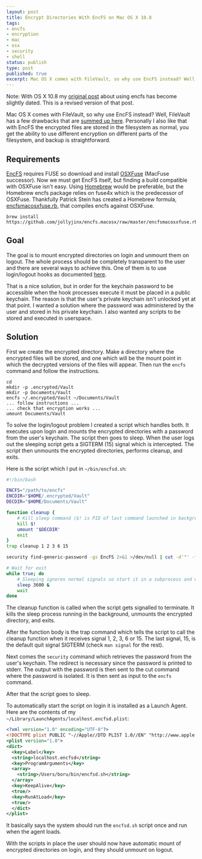 ```yaml
---
layout: post
title: Encrypt Directories With EncFS on Mac OS X 10.8
tags:
- encfs
- encryption
- mac
- osx
- security
- shell
status: publish
type: post
published: true
excerpt: Mac OS X comes with FileVault, so why use EncFS instead? Well, FileVault has a few drawbacks. Personally I also like that with EncFS the encrypted files are stored in the filesystem as normal, you get the ability to use different encryption on different parts of the filesystem, and backup is straightforward.
---
```

Note: With OS X 10.8 my [original post](/2011/02/encrypt-directories-with-encfs-on-mac-os-x.html) about using encfs has become slightly dated. This is a revised version of that post.

Mac OS X comes with FileVault, so why use EncFS instead? Well, FileVault has a few drawbacks that are [summed up here](http://techieblurbs.blogspot.com/2010/02/howto-replace-filevault-with-encfs.html). Personally I also like that with EncFS the encrypted files are stored in the filesystem as normal, you get the ability to use different encryption on different parts of the filesystem, and backup is straightforward.


## Requirements

[EncFS](http://www.arg0.net/encfs) requires FUSE so download and install [OSXFuse](http://osxfuse.github.io/) (MacFuse successor). Now we must get EncFS itself, but finding a build compatible with OSXFuse isn't easy. Using [Homebrew](http://mxcl.github.io/homebrew/) would be preferable, but the Homebrew encfs package relies on fuse4x which is the predecessor of OSXFuse. Thankfully Patrick Stein has created a Homebrew formula, [encfsmacosxfuse.rb](https://github.com/jollyjinx/encfs.macosx), that compiles encfs against OSXFuse.

```
brew install https://github.com/jollyjinx/encfs.macosx/raw/master/encfsmacosxfuse.rb
```


## Goal

The goal is to mount encrypted directories on login and unmount them on logout. The whole process should be completely transparent to the user and there are several ways to achieve this. One of them is to use login/logout hooks as documented [here](http://techieblurbs.blogspot.com/2010/02/howto-replace-filevault-with-encfs.html).

That is a nice solution, but in order for the keychain password to be accessible when the hook processes execute it must be placed in a public keychain. The reason is that the user's private keychain isn't unlocked yet at that point. I wanted a solution where the password was administered by the user and stored in his private keychain. I also wanted any scripts to be stored and executed in userspace.


## Solution

First we create the encrypted directory. Make a directory where the encrypted files will be stored, and one which will be the mount point in which the decrypted versions of the files will appear. Then run the `encfs` command and follow the instructions.

```
cd
mkdir -p .encrypted/Vault
mkdir -p Documents/Vault
encfs ~/.encrypted/Vault ~/Documents/Vault
... follow instructions ...
... check that encryption works ...
umount Documents/Vault
```

To solve the login/logout problem I created a script which handles both. It executes upon login and mounts the encrypted directories with a password from the user's keychain. The script then goes to sleep. When the user logs out the sleeping script gets a SIGTERM (15) signal which is intercepted. The script then unmounts the encrypted directories, performs cleanup, and exits.

Here is the script which I put in `~/bin/encfsd.sh`:

```bash
#!/bin/bash

ENCFS="/path/to/encfs"
ENCDIR="$HOME/.encrypted/Vault"
DECDIR="$HOME/Documents/Vault"

function cleanup {
    # Kill sleep command ($! is PID of last command launched in background)
    kill $!
    umount "$DECDIR"
    exit
}
trap cleanup 1 2 3 6 15

security find-generic-password -gs EncFS 2>&1 >/dev/null | cut -d'"' -f2 | "$ENCFS" -S "$ENCDIR" "$DECDIR"

# Wait for exit
while true; do
    # Sleeping ignores normal signals so start it in a subprocess and wait for it
    sleep 3600 &
    wait
done
```

The cleanup function is called when the script gets signalled to terminate. It kills the sleep process running in the background, unmounts the encrypted directory, and exits.

After the function body is the trap command which tells the script to call the cleanup function when it receives signal 1, 2, 3, 6 or 15. The last signal, 15, is the default quit signal SIGTERM (check `man signal` for the rest).

Next comes the `security` command which retrieves the password from the user's keychain. The redirect is necessary since the password is printed to stderr. The output with the password is then sent to the cut command where the password is isolated. It is then sent as input to the `encfs` command.

After that the script goes to sleep.

To automatically start the script on login it is installed as a Launch Agent. Here are the contents of my `~/Library/LaunchAgents/localhost.encfsd.plist`:

```xml
<?xml version="1.0" encoding="UTF-8"?>
<!DOCTYPE plist PUBLIC "-//Apple//DTD PLIST 1.0//EN" "http://www.apple.com/DTDs/PropertyList-1.0.dtd">
<plist version="1.0">
<dict>
  <key>Label</key>
  <string>localhost.encfsd</string>
  <key>ProgramArguments</key>
  <array>
    <string>/Users/boru/bin/encfsd.sh</string>
  </array>
  <key>KeepAlive</key>
  <true/>
  <key>RunAtLoad</key>
  <true/>
  </dict>
</plist>
```

It basically says the system should run the `encfsd.sh` script once and run when the agent loads.

With the scripts in place the user should now have automatic mount of encrypted directories on login, and they should unmount on logout.
